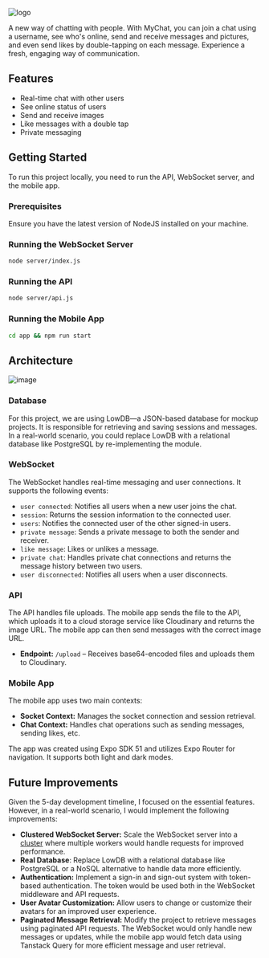 ![logo](https://github.com/user-attachments/assets/79fb0f6f-c736-4b61-a543-8cd711502878)

A new way of chatting with people. With MyChat, you can join a chat using a username, see who's online, send and receive messages and pictures, and even send likes by double-tapping on each message. Experience a fresh, engaging way of communication.

## Features

- Real-time chat with other users
- See online status of users
- Send and receive images
- Like messages with a double tap
- Private messaging

## Getting Started

To run this project locally, you need to run the API, WebSocket server, and the mobile app.

### Prerequisites

Ensure you have the latest version of NodeJS installed on your machine.

### Running the WebSocket Server

```bash
node server/index.js
```

### Running the API

```bash
node server/api.js
```

### Running the Mobile App

```bash
cd app && npm run start
```

## Architecture

![image](https://github.com/user-attachments/assets/c880ea0f-2e34-4565-a651-ebad5b4025a1)


### Database

For this project, we are using LowDB—a JSON-based database for mockup projects. It is responsible for retrieving and saving sessions and messages. In a real-world scenario, you could replace LowDB with a relational database like PostgreSQL by re-implementing the module.

### WebSocket

The WebSocket handles real-time messaging and user connections. It supports the following events:

- `user connected`: Notifies all users when a new user joins the chat.
- `session`: Returns the session information to the connected user.
- `users`: Notifies the connected user of the other signed-in users.
- `private message`: Sends a private message to both the sender and receiver.
- `like message`: Likes or unlikes a message.
- `private chat`: Handles private chat connections and returns the message history between two users.
- `user disconnected`: Notifies all users when a user disconnects.

### API

The API handles file uploads. The mobile app sends the file to the API, which uploads it to a cloud storage service like Cloudinary and returns the image URL. The mobile app can then send messages with the correct image URL.

- **Endpoint:** `/upload` – Receives base64-encoded files and uploads them to Cloudinary.

### Mobile App

The mobile app uses two main contexts:

- **Socket Context:** Manages the socket connection and session retrieval.
- **Chat Context:** Handles chat operations such as sending messages, sending likes, etc.

The app was created using Expo SDK 51 and utilizes Expo Router for navigation. It supports both light and dark modes.


## Future Improvements
Given the 5-day development timeline, I focused on the essential features. However, in a real-world scenario, I would implement the following improvements:

- **Clustered WebSocket Server:** Scale the WebSocket server into a [cluster](https://socket.io/get-started/private-messaging-part-4/) where multiple workers would handle requests for improved performance.
- **Real Database**: Replace LowDB with a relational database like PostgreSQL or a NoSQL alternative to handle data more efficiently.
- **Authentication:** Implement a sign-in and sign-out system with token-based authentication. The token would be used both in the WebSocket middleware and API requests.
- **User Avatar Customization:** Allow users to change or customize their avatars for an improved user experience.
- **Paginated Message Retrieval:** Modify the project to retrieve messages using paginated API requests. The WebSocket would only handle new messages or updates, while the mobile app would fetch data using Tanstack Query for more efficient message and user retrieval.

